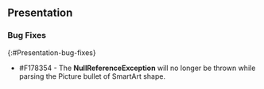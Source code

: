 ## Presentation

### Bug Fixes
{:#Presentation-bug-fixes}

* \#F178354 - The **NullReferenceException** will no longer be thrown while parsing the Picture bullet of SmartArt shape.